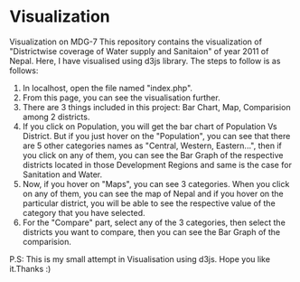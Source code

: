 Visualization
=============

Visualization on MDG-7
 This repository contains the visualization of "Districtwise coverage of Water supply and Sanitaion" of year 2011 of Nepal.
 Here, I have visualised using d3js library. The steps to follow is as follows:
 1. In localhost, open the file named "index.php".
 2. From this page, you can see the visualisation further.
 3. There are 3 things included in this project: Bar Chart, Map, Comparision among 2 districts.
 4. If you click on Population, you will get the bar chart of Population Vs District. But if you just hover on the "Population", you can see that there are 5 other categories names as "Central, Western, Eastern...", then if you click on any of them, you can see the Bar Graph of the respective districts located in those Development Regions and same is the case for Sanitation and Water.
 5. Now, if you hover on "Maps", you can see 3 categories. When you click on any of them, you can see the map of Nepal and if you hover on the particular district, you will be able to see the respective value of the category that you have selected.
 6. For the "Compare" part, select any of the 3 categories, then select the districts you want to compare, then you can see the Bar Graph of the comparision.
 

P.S: This is my small attempt in Visualisation using d3js. Hope you like it.Thanks :)
